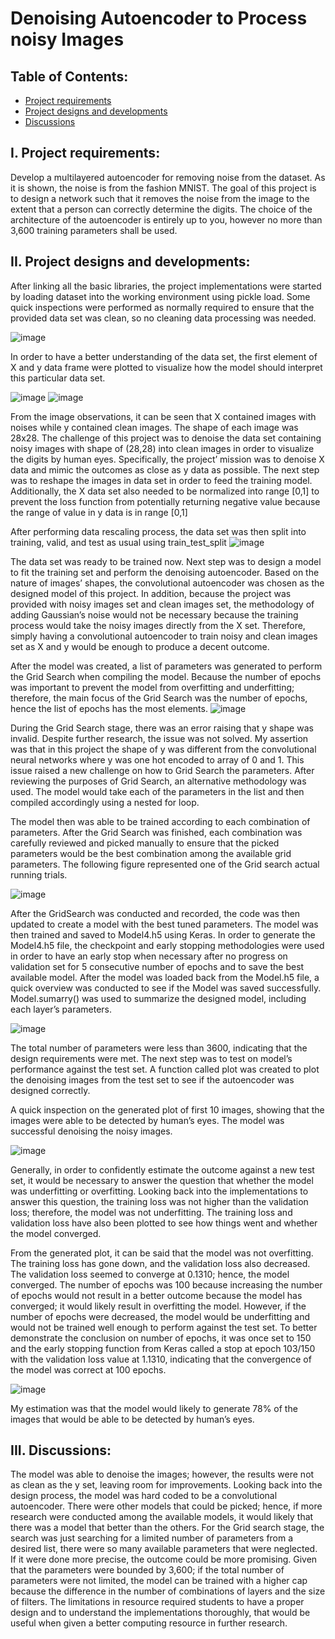<h1>Denoising Autoencoder to Process noisy Images</h1>
<h2>Table of Contents:</h2>

* [Project requirements](#i-project-requirements)
* [Project designs and developments](#ii-project-designs-and-developments)
* [Discussions](#-iii-discussions-)

<h2>I. Project requirements:</h2>

Develop a multilayered autoencoder for removing noise from the dataset. As it is
shown, the noise is from the fashion MNIST. The goal of this project is to design a
network such that it removes the noise from the image to the extent that a person can
correctly determine the digits. The choice of the architecture of the autoencoder is
entirely up to you, however no more than 3,600 training parameters shall be used.

<h2>II. Project designs and developments:</h2>

After linking all the basic libraries, the project implementations were started by loading dataset into the working environment using pickle load. Some quick inspections were performed as normally required to ensure that the provided data set was clean, so no cleaning data processing was needed.

![image](https://user-images.githubusercontent.com/72519491/118708346-9e896700-b7e9-11eb-8963-6c0688f7364c.png)

In order to have a better understanding of the data set, the first element of X and y data frame were plotted to visualize how the model should interpret this particular data set.

![image](https://user-images.githubusercontent.com/72519491/118708404-af39dd00-b7e9-11eb-88d9-7ac72e3587d4.png)
![image](https://user-images.githubusercontent.com/72519491/118708424-b52fbe00-b7e9-11eb-8416-a5ef53ce9d99.png)

  
From the image observations, it can be seen that X contained images with noises while y contained clean images. The shape of each image was 28x28. The challenge of this project was to denoise the data set containing noisy images with shape of (28,28) into clean images in order to visualize the digits by human eyes. Specifically, the project’ mission was to denoise X data and mimic the outcomes as close as y data as possible.
The next step was to reshape the images in data set in order to feed the training model. Additionally, the X data set also needed to be normalized into range [0,1] to prevent the loss function from potentially returning negative value because the range of value in y data is in range [0,1]
 
After performing data rescaling process, the data set was then split into training, valid, and test as usual using train_test_split
![image](https://user-images.githubusercontent.com/72519491/118708466-c1b41680-b7e9-11eb-9481-5c2c1e4b47cf.png)

The data set was ready to be trained now. Next step was to design a model to fit the training set and perform the denoising autoencoder. Based on the nature of images’ shapes, the convolutional autoencoder was chosen as the designed model of this project. In addition, because the project was provided with noisy images set and clean images set, the methodology of adding Gaussian’s noise would not be necessary because the training process would take the noisy images directly from the X set. Therefore, simply having a convolutional autoencoder to train noisy and clean images set as X and y would be enough to produce a decent outcome.

After the model was created, a list of parameters was generated to perform the Grid Search when compiling the model. Because the number of epochs was important to prevent the model from overfitting and underfitting; therefore, the main focus of the Grid Search was the number of epochs, hence the list of epochs has the most elements.
 ![image](https://user-images.githubusercontent.com/72519491/118708505-ce386f00-b7e9-11eb-9451-0e9c642577c0.png)

During the Grid Search stage, there was an error raising that y shape was invalid. Despite further research, the issue was not solved. My assertion was that in this project the shape of y was different from the convolutional neural networks where y was one hot encoded to array of 0 and 1. This issue raised a new challenge on how to Grid Search the parameters.
After reviewing the purposes of Grid Search, an alternative methodology was used. The model would take each of the parameters in the list and then compiled accordingly using a nested for loop.
 
The model then was able to be trained according to each combination of parameters. After the Grid Search was finished, each combination was carefully reviewed and picked manually to ensure that the picked parameters would be the best combination among the available grid parameters.
The following figure represented one of the Grid search actual running trials.
 
 ![image](https://user-images.githubusercontent.com/72519491/118708529-d7c1d700-b7e9-11eb-8ebf-e493675b3103.png)


After the GridSearch was conducted and recorded, the code was then updated to create a model with the best tuned parameters. The model was then trained and saved to Model4.h5 using Keras.
In order to generate the Model4.h5 file, the checkpoint and early stopping methodologies were used in order to have an early stop when necessary after no progress on validation set for 5 consecutive number of epochs and to save the best available model.
After the model was loaded back from the Model.h5 file, a quick overview was conducted to see if the Model was saved successfully.
Model.sumarry() was used to summarize the designed model, including each layer’s parameters.
 
 ![image](https://user-images.githubusercontent.com/72519491/118708575-e3150280-b7e9-11eb-80e6-2da287e18bf4.png)

The total number of parameters were less than 3600, indicating that the design requirements were met.
The next step was to test on model’s performance against the test set. A function called plot was created to plot the denoising images from the test set to see if the autoencoder was designed correctly.
 
A quick inspection on the generated plot of first 10 images, showing that the images were able to be detected by human’s eyes. The model was successful denoising the noisy images.

![image](https://user-images.githubusercontent.com/72519491/118708613-ed370100-b7e9-11eb-800a-7b7c07e7cea6.png)
 
Generally, in order to confidently estimate the outcome against a new test set, it would be necessary to answer the question that whether the model was underfitting or overfitting. Looking back into the implementations to answer this question, the training loss was not higher than the validation loss; therefore, the model was not underfitting. The training loss and validation loss have also been plotted to see how things went and whether the model converged.
 
From the generated plot, it can be said that the model was not overfitting. The training loss has gone down, and the validation loss also decreased. The validation loss seemed to converge at 0.1310; hence, the model converged. The number of epochs was 100 because increasing the number of epochs would not result in a better outcome because the model has converged; it would likely result in overfitting the model. However, if the number of epochs were decreased, the model would be underfitting and would not be trained well enough to perform against the test set. To better demonstrate the conclusion on number of epochs, it was once set to 150 and the early stopping function from Keras called a stop at epoch 103/150 with the validation loss value at 1.1310, indicating that the convergence of the model was correct at 100 epochs.

![image](https://user-images.githubusercontent.com/72519491/118708636-f4f6a580-b7e9-11eb-9304-75cd23f2c739.png)
 
My estimation was that the model would likely to generate 78% of the images that would be able to be detected by human’s eyes.

<h2> III. Discussions: </h2>

The model was able to denoise the images; however, the results were not as clean as the y set, leaving room for improvements.
Looking back into the design process, the model was hard coded to be a convolutional autoencoder. There were other models that could be picked; hence, if more research were conducted among the available models, it would likely that there was a model that better than the others. For the Grid search stage, the search was just searching for a limited number of parameters from a desired list, there were so many available parameters that were neglected. If it were done more precise, the outcome could be more promising. Given that the parameters were bounded by 3,600; if the total number of parameters were not limited, the model can be trained with a higher cap because the difference in the number of combinations of layers and the size of filters. The limitations in resource required students to have a proper design and to understand the implementations thoroughly, that would be useful when given a better computing resource in further research.


